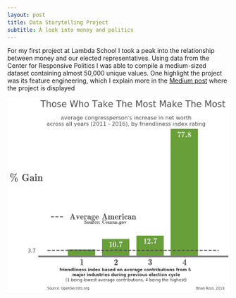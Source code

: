 ```yaml
---
layout: post
title: Data Storytelling Project
subtitle: A look into money and politics
---
```


For my first project at Lambda School I took a peak into the relationship between money and our elected representatives. Using data 
from the Center for Responsive Politics I was able to compile a medium-sized dataset containing almost 50,000 unique values. One highlight 
the project was its feature engineering, which I explain more in the [Medium post](https://medium.com/@BrianThomasRoss/want-to-get-rich-join-congress-and-get-friendly-with-big-business-72bf85afeac1)
where the project is displayed


![Money and Politics](img/Visualization_5.png)
